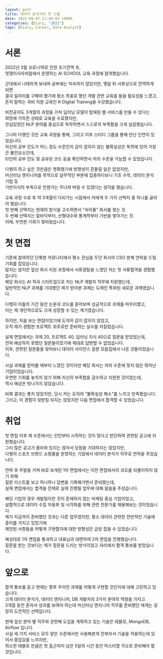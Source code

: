 ```yaml
---
layout: post
title: 데이터 분석가의 첫 스텝
date: 2022-09-07 21:49:03 +0900
categories: [Diary, "2022"]
tags: [Diary, Career, Data Analyst]
---
```


# 서론

2022년 3월 코로나19로 인한 조기전역 후,   
멋쟁이사자처럼에서 운영하는 AI SCHOOL 교육 과정에 참여했습니다.

군대에서 나태하게 보내며 공부에는 익숙하지 않았지만, 몇달 뒤 서류상으로 전역하게 되면   
결국 일자리를 구해야 했기에 평소 목표로 했던 개발 관련 교육을 들을 필요성을 느꼈고,   
흔히 말하는 국비 지원 교육인 K-Digital Training을 수강했습니다.

비전공자도 3개월의 과정을 거쳐 딥러닝 모델이 탑재된 웹 서비스를 만들 수 있다는   
희망에 가득찬 상태로 교육을 수료했지만,   
관심있었던 NLP 분야를 중심으로 독학하면서 스스로의 부족함을 크게 실감했습니다.

그나마 다행인 것은 교육 과정을 통해, 그리고 이후 스터디 그룹을 통해 만난 인연이 있었습니다.   
자신의 공부 진도가 어느 정도 수준인지 감이 잡히지 않는 불확실성은 독학에 있어 가장 큰 불안요소인데,   
타인의 공부 진도 및 공유된 코드 등을 확인하면서 저의 수준을 가늠할 수 있었습니다.

다행히 하고 싶은 것만큼은 명확했기에 방향성이 흔들릴 일은 없었지만,   
머신러닝 엔지니어를 목적으로 실무적인 부분에 집중하다보니 기초 수학, 데이터 분석 기법 등   
기반지식의 부족으로 언젠가는 무너져 버릴 수 있겠다는 생각을 했습니다.

교육 과정 수료 후 약 3개월이 다되가는 시점에서 저에게 두 가지 선택지 중 하나를 골라야 했습니다.   
첫 번째 선택지는 현재의 방식을 고수하면서 "속아줄" 회사를 찾는 것.   
두 번째 선택지는 밑바닥부터, 선형대수와 통계학부터 기반을 쌓아가는 것.   
이때, 우연한 기회가 찾아왔습니다.

# 첫 면접

기존에 참여하던 단톡방 커뮤니티에서 평소 관심을 두던 회사의 CSO 분께 연락을 드릴 기회를 잡았습니다.   
많지는 않지만 앞선 회사 지원 과정에서 서류광탈을 느꼈던 저는 첫 서류합격을 경험했습니다.   
해당 회사는 AI 작곡 스타트업으로 저는 NLP 개발자 직무에 지원했는데,   
일반적인 NLP 과제를 기대했던 제가 받아본 과제는 도메인 특화된 새로운 과제였습니다.

다행히 이틀의 기간 동안 논문과 코드를 뜯어보며 성공적으로 과제를 마무리했고,   
이는 제 개인적으로도 크게 성장할 수 있는 계기였습니다.

하지만, 처음 보는 면접이었기에 도저히 감이 잡히지 않았고,   
오직 제가 경험한 프로젝트 위주로만 준비하는 실수를 저질렀습니다.

실제 면접에서는 과제 20, 프로젝트 40, 딥러닝 지식 40으로 질문을 받았었는데,   
전혀 예상하지 못했던 질문들이었기에 제대로 답변할 수 없었습니다.   
이후, 관련된 질문들을 찾아보니 데이터 사이언스 질문 모음집에서 나온 것들이었습니다.

사실 과제를 받아볼 때부터 느꼈던 것이지만 해당 회사는 저의 수준에 맞지 않은 뛰어난 기업이었습니다.   
우연한 기회를 놓치지 않기 위해 자신의 부족함을 감수하고 지원한 것이었는데,   
역시 예상은 빗나가지 않았습니다.

비록 결과는 좋지 않았지만, 당시 저는 오히려 "불확실성 해소"를 느끼고 만족했습니다.   
그리고, 이 경험이 뒷받침 되지는 않았지만 다음 면접에서 합격할 수 있었습니다.

# 취업

첫 면접 이후 제 수준에서는 인턴부터 시작하는 것이 맞다고 판단하여 관련된 공고에 지원했습니다.   
그리 많은 공고가 올라와 있지는 않아서 당첨을 기대하지는 않았지만,   
다행히 스포츠 브랜드 쇼핑몰을 운영하는 기업에서 데이터 분석가 직무로 연락을 주었습니다.

연락 후 주말을 거쳐 바로 보게된 1차 면접에서는 이전 면접에서의 과오를 되풀이하지 않기 위해   
질문 리스트를 보고 하나하나 답변을 기록해가면서 준비했는데,   
실제 면접에서는 합격을 전제로 실제 진행될 업무에 대해 말씀을 주셨습니다.

해당 기업의 경우 개발팀이란 것이 존재하지 않는 마케팅 중심 기업이었고,   
실험적으로 데이터 수집 자동화 및 시각화를 위해 관련 전문가를 채용해보는 것이었습니다.   
제가 지금까지 준비했던 것과는 다른 업무였지만, 평소 데이터 관련한 전반적인 기술에 흥미를 가지고 있었기에   
제안된 사항들을 어떻게 구현할지에 대한 방향성은 금방 잡을 수 있었습니다.

예상대로 1차 면접을 통과하고 대표님과 대면하여 2차 면접을 진행했습니다.   
질문을 받는 것보다는 제가 질문을 드리는 방식이었고 자리에서 합격 통보를 받았습니다.

# 앞으로

합격 통보를 듣고 현재는 향후 주어진 과제를 어떻게 구현할 것인지에 대해 고민하고 있습니다.   
크게 데이터 분석가, 데이터 엔지니어, DB 개발자의 3가지 분야의 역량을 가지고   
3개월 동안 혼자서 성과를 보여야 하는데 머신러닝 엔지니어 직무를 준비했던 제게는 굉장히 도전적인 선택입니다.

현재 앞선 분야 별 직무와 관련해 도입을 계획하고 있는 기술은 태블로, MongoDB, Airflow 입니다.   
사실 세 가지 서비스 모두 얕은 수준에서만 사용해본게 전부라서 기술을 적용하는데 있어서 중압감을 느끼지만,   
최소한 태블로 만큼은 첫 출근까지 남은 5일의 시간 동안 마스터할 각오로 준비해야 할 것입니다.
